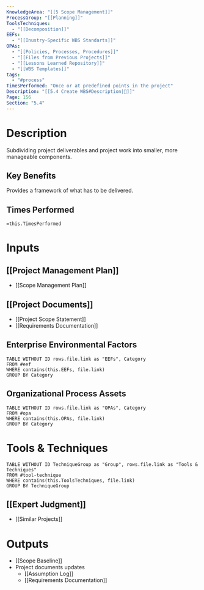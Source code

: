 ```yaml
---
KnowledgeArea: "[[5 Scope Management]]"
ProcessGroup: "[[Planning]]"
ToolsTechniques:
  - "[[Decomposition]]"
EEFs:
  - "[[Inustry-Specific WBS Standarts]]"
OPAs:
  - "[[Policies, Processes, Procedures]]"
  - "[[Files from Previous Projects]]"
  - "[[Lessons Learned Repository]]"
  - "[[WBS Templates]]"
tags:
  - "#process"
TimesPerformed: "Once or at predefined points in the project"
Description: "[[5.4 Create WBS#Description|📝]]"
Page: 156
Section: "5.4"
---
```

# Description
Subdividing project deliverables and project work into smaller, more manageable components.
## Key Benefits
Provides a framework of what has to be delivered.
## Times Performed
`=this.TimesPerformed`
# Inputs
## [[Project Management Plan]]
- [[Scope Management Plan]]
## [[Project Documents]]
- [[Project Scope Statement]]
- [[Requirements Documentation]]
## Enterprise Environmental Factors
```dataview
TABLE WITHOUT ID rows.file.link as "EEFs", Category
FROM #eef
WHERE contains(this.EEFs, file.link)
GROUP BY Category
```
## Organizational Process Assets
```dataview
TABLE WITHOUT ID rows.file.link as "OPAs", Category
FROM #opa
WHERE contains(this.OPAs, file.link)
GROUP BY Category
```
# Tools & Techniques
```dataview
TABLE WITHOUT ID TechniqueGroup as "Group", rows.file.link as "Tools & Techniques"
FROM #tool-technique
WHERE contains(this.ToolsTechniques, file.link)
GROUP BY TechniqueGroup
```
## [[Expert Judgment]]
- [[Similar Projects]]
# Outputs
- [[Scope Baseline]]
- Project documents updates
	- [[Assumption Log]]
	- [[Requirements Documentation]]

